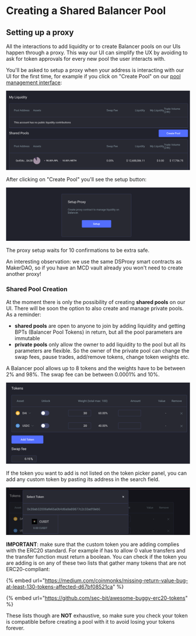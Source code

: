# Creating a Shared Balancer Pool

## Setting up a proxy

All the interactions to add liquidity or to create Balancer pools on our UIs happen through a proxy. This way our UI can simplify the UX by avoiding to ask for token approvals for every new pool the user interacts with.

You'll be asked to setup a proxy when your address is interacting with our UI for the first time, for example if you click on "Create Pool" on our [pool management interface](https://pools.balancer.exchange/#/): 

![](../.gitbook/assets/image%20%283%29.png)

After clicking on "Create Pool" you'll see the setup button:

![](../.gitbook/assets/image%20%284%29.png)

The proxy setup waits for 10 confirmations to be extra safe.

An interesting observation: we use the same DSProxy smart contracts as MakerDAO, so if you have an MCD vault already you won't need to create another proxy!

### Shared Pool Creation

At the moment there is only the possibility of creating **shared pools** on our UI. There will be soon the option to also create and manage private pools. As a reminder: 

* **shared pools** are open to anyone to join by adding liquidity and getting BPTs \(Balancer Pool Tokens\) in return, but all the pool parameters are immutable
* **private pools** only allow the owner to add liquidity to the pool but all its parameters are flexible. So the owner of the private pool can change the swap fees, pause trades, add/remove tokens, change token weights etc.

A Balancer pool allows up to 8 tokens and the weights have to be between 2% and 98%. The swap fee can be between 0.0001% and 10%.

![](../.gitbook/assets/image.png)

If the token you want to add is not listed on the token picker panel, you can add any custom token by pasting its address in the search field.

![](../.gitbook/assets/image%20%282%29.png)

**IMPORTANT**: make sure that the custom token you are adding complies with the ERC20 standard. For example if has to allow 0 value transfers and the transfer function must return a boolean. You can check if the token you are adding is on any of these two lists that gather many tokens that are not ERC20-compliant: 

{% embed url="https://medium.com/coinmonks/missing-return-value-bug-at-least-130-tokens-affected-d67bf08521ca" %}

{% embed url="https://github.com/sec-bit/awesome-buggy-erc20-tokens" %}

These lists though are **NOT** exhaustive, so make sure you check your token is compatible before creating a pool with it to avoid losing your tokens forever.

